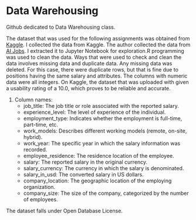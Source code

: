# Data Warehousing
Github dedicated to Data Warehousing class.

The dataset that was used for the following assignments was obtained from [Kaggle](https://www.kaggle.com/datasets/sazidthe1/data-science-salaries). I collected the data from Kaggle. The author collected the data from [AI Jobs](https://ai-jobs.net/). I extracted it to Jupyter Notebook for exploration.R programming was used to clean the data. Ways that were used to check and clean the data involves missing data and duplicate data. Any missing data was deleted. For this case, there were duplicate rows, but that is fine due to positions having the same salary and attributes. The columns with numeric data were all integers. On Kaggle, the dataset that was uploaded with given a usability rating of a 10.0, which proves to be reliable and accurate. 

1. Column names:
    - job_title: The job title or role associated with the reported salary.
    - experience_level:	The level of experience of the individual.
    - employment_type:	Indicates whether the employment is full-time, part-time, etc.
    - work_models:	Describes different working models (remote, on-site, hybrid).
    - work_year:	The specific year in which the salary information was recorded.
    - employee_residence:	The residence location of the employee.
    - salary:	The reported salary in the original currency.
    - salary_currency:	The currency in which the salary is denominated.
    - salary_in_usd:	The converted salary in US dollars.
    - company_location:	The geographic location of the employing organization.
    - company_size:	The size of the company, categorized by the number of employees.

The dataset falls under Open Database License.


